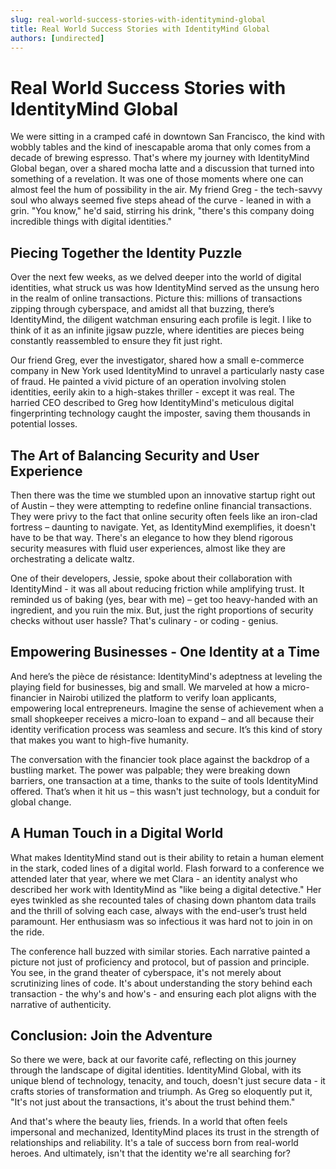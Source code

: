 ```yaml
---
slug: real-world-success-stories-with-identitymind-global
title: Real World Success Stories with IdentityMind Global
authors: [undirected]
---
```



# Real World Success Stories with IdentityMind Global

We were sitting in a cramped café in downtown San Francisco, the kind with wobbly tables and the kind of inescapable aroma that only comes from a decade of brewing espresso. That's where my journey with IdentityMind Global began, over a shared mocha latte and a discussion that turned into something of a revelation. It was one of those moments where one can almost feel the hum of possibility in the air. My friend Greg - the tech-savvy soul who always seemed five steps ahead of the curve - leaned in with a grin. "You know," he'd said, stirring his drink, "there's this company doing incredible things with digital identities."

## Piecing Together the Identity Puzzle

Over the next few weeks, as we delved deeper into the world of digital identities, what struck us was how IdentityMind served as the unsung hero in the realm of online transactions. Picture this: millions of transactions zipping through cyberspace, and amidst all that buzzing, there’s IdentityMind, the diligent watchman ensuring each profile is legit. I like to think of it as an infinite jigsaw puzzle, where identities are pieces being constantly reassembled to ensure they fit just right. 

Our friend Greg, ever the investigator, shared how a small e-commerce company in New York used IdentityMind to unravel a particularly nasty case of fraud. He painted a vivid picture of an operation involving stolen identities, eerily akin to a high-stakes thriller - except it was real. The harried CEO described to Greg how IdentityMind's meticulous digital fingerprinting technology caught the imposter, saving them thousands in potential losses.

## The Art of Balancing Security and User Experience

Then there was the time we stumbled upon an innovative startup right out of Austin – they were attempting to redefine online financial transactions. They were privy to the fact that online security often feels like an iron-clad fortress – daunting to navigate. Yet, as IdentityMind exemplifies, it doesn't have to be that way. There's an elegance to how they blend rigorous security measures with fluid user experiences, almost like they are orchestrating a delicate waltz.

One of their developers, Jessie, spoke about their collaboration with IdentityMind - it was all about reducing friction while amplifying trust. It reminded us of baking (yes, bear with me) – get too heavy-handed with an ingredient, and you ruin the mix. But, just the right proportions of security checks without user hassle? That's culinary - or coding - genius.

## Empowering Businesses - One Identity at a Time

And here’s the pièce de résistance: IdentityMind's adeptness at leveling the playing field for businesses, big and small. We marveled at how a micro-financier in Nairobi utilized the platform to verify loan applicants, empowering local entrepreneurs. Imagine the sense of achievement when a small shopkeeper receives a micro-loan to expand – and all because their identity verification process was seamless and secure. It’s this kind of story that makes you want to high-five humanity.

The conversation with the financier took place against the backdrop of a bustling market. The power was palpable; they were breaking down barriers, one transaction at a time, thanks to the suite of tools IdentityMind offered. That’s when it hit us – this wasn't just technology, but a conduit for global change.

## A Human Touch in a Digital World

What makes IdentityMind stand out is their ability to retain a human element in the stark, coded lines of a digital world. Flash forward to a conference we attended later that year, where we met Clara - an identity analyst who described her work with IdentityMind as "like being a digital detective." Her eyes twinkled as she recounted tales of chasing down phantom data trails and the thrill of solving each case, always with the end-user’s trust held paramount. Her enthusiasm was so infectious it was hard not to join in on the ride.

The conference hall buzzed with similar stories. Each narrative painted a picture not just of proficiency and protocol, but of passion and principle. You see, in the grand theater of cyberspace, it's not merely about scrutinizing lines of code. It's about understanding the story behind each transaction - the why's and how's - and ensuring each plot aligns with the narrative of authenticity.

## Conclusion: Join the Adventure

So there we were, back at our favorite café, reflecting on this journey through the landscape of digital identities. IdentityMind Global, with its unique blend of technology, tenacity, and touch, doesn't just secure data - it crafts stories of transformation and triumph. As Greg so eloquently put it, "It's not just about the transactions, it's about the trust behind them."

And that's where the beauty lies, friends. In a world that often feels impersonal and mechanized, IdentityMind places its trust in the strength of relationships and reliability. It's a tale of success born from real-world heroes. And ultimately, isn't that the identity we're all searching for?